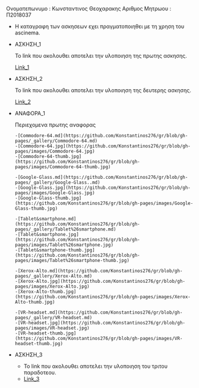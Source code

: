Ονοματεπωνυμο : Κωνσταντινος Θεοχαρακης
Αριθμος Μητρωου : Π2018037

- Η καταγραφη των ασκησεων εχει πραγματοποιηθει με τη χρηση του ascinema.
  
- ΑΣΚΗΣΗ_1

    Το link που ακολουθει αποτελει την υλοποιηση της πρωτης ασκησης.
  
    [Link_1](https://asciinema.org/a/IUJCTUkExAfhnfDAdxlRebBBX)
 
- ΑΣΚΗΣΗ_2

    Το link που ακολουθει αποτελει την υλοποιηση της δευτερης ασκησης.
  
    [Link_2](https://asciinema.org/a/q3pQTFBZxIl3nTBFFkKUo3bDU)

- ΑΝΑΦΟΡΑ_1
    
    Περιεχομενα πρωτης αναφορας
      
      -[Commodore-64.md](https://github.com/Konstantinos276/gr/blob/gh-pages/_gallery/Commodore-64.md)
      -[Commodore-64.jpg](https://github.com/Konstantinos276/gr/blob/gh-pages/images/Commodore-64.jpg)
      -[Commodore-64-thumb.jpg](https://github.com/Konstantinos276/gr/blob/gh-pages/images/Commodore-64-thumb.jpg)
      
      -[Google-Glass.md](https://github.com/Konstantinos276/gr/blob/gh-pages/_gallery/Google-Glass..md)
      -[Google-Glass.jpg](https://github.com/Konstantinos276/gr/blob/gh-pages/images/Google-Glass.jpg)
      -[Google-Glass-thumb.jpg](https://github.com/Konstantinos276/gr/blob/gh-pages/images/Google-Glass-thumb.jpg)
      
      -[Tablet&smartphone.md](https://github.com/Konstantinos276/gr/blob/gh-pages/_gallery/Tablet%26smartphone.md)
      -[Tablet&smartphone.jpg](https://github.com/Konstantinos276/gr/blob/gh-pages/images/Tablet%26smartphone.jpg)
      -[Tablet&smartphone-thumb.jpg](https://github.com/Konstantinos276/gr/blob/gh-pages/images/Tablet%26smartphone-thumb.jpg)
      
      -[Xerox-Alto.md](https://github.com/Konstantinos276/gr/blob/gh-pages/_gallery/Xerox-Alto.md)
      -[Xerox-Alto.jpg](https://github.com/Konstantinos276/gr/blob/gh-pages/images/Xerox-Alto.jpg)
      -[Xerox-Alto-thumb.jpg](https://github.com/Konstantinos276/gr/blob/gh-pages/images/Xerox-Alto-thumb.jpg)
      
      -[VR-headset.md](https://github.com/Konstantinos276/gr/blob/gh-pages/_gallery/VR-headset.md)
      -[VR-headset.jpg](https://github.com/Konstantinos276/gr/blob/gh-pages/images/VR-headset.jpg)
      -[VR-headset-thumb.jpg](https://github.com/Konstantinos276/gr/blob/gh-pages/images/VR-headset-thumb.jpg)


- ΑΣΚΗΣΗ_3
  - Το link που ακολουθει αποτελει την υλοποιηση του τριτου παραδοτεου.
  - [Link_3](https://asciinema.org/a/vzg5vyX0Edq95twjTFqChTeob)
